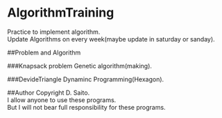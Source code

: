 # AlgorithmTraining
Practice to implement algorithm.  
Update Algorithms on every week(maybe update in saturday or sanday).  

##Problem and Algorithm

###Knapsack problem
Genetic algorithm(making).  

###DevideTriangle
Dynaminc Programming(Hexagon).

##Author
Copyright D. Saito.  
I allow anyone to use these programs.  
But I will not bear full responsibility for these programs.
